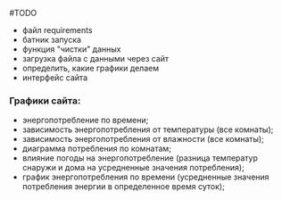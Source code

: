 #TODO

- файл requirements
- батник запуска
- функция "чистки" данных
- загрузка файла с данными через сайт
- определить, какие графики делаем
- интерфейс сайта

### Графики сайта:
- энергопотребление по времени;
- зависимость энергопотребления от температуры (все комнаты);
- зависимость энергопотребления от влажности (все комнаты);
- диаграмма потребления по комнатам;
- влияние погоды на энергопотребление (разница температур снаружи и дома на усредненные значения потребления);
- график энергопотребления по времени (усредненные значения потребления энергии в определенное время суток);